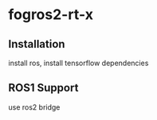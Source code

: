 # fogros2-rt-x

## Installation 
install ros, install tensorflow dependencies

## ROS1 Support 
use ros2 bridge